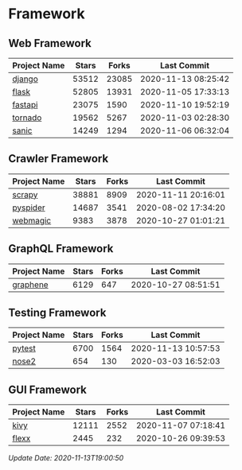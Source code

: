 # Framework

## Web Framework
| Project Name | Stars | Forks | Last Commit |
| ------------ | ----- | ----- | ----------- |
| [django](https://github.com/django/django) | 53512 | 23085 | 2020-11-13 08:25:42 |
| [flask](https://github.com/pallets/flask) | 52805 | 13931 | 2020-11-05 17:33:13 |
| [fastapi](https://github.com/tiangolo/fastapi) | 23075 | 1590 | 2020-11-10 19:52:19 |
| [tornado](https://github.com/tornadoweb/tornado) | 19562 | 5267 | 2020-11-03 02:28:30 |
| [sanic](https://github.com/huge-success/sanic) | 14249 | 1294 | 2020-11-06 06:32:04 |

## Crawler Framework
| Project Name | Stars | Forks | Last Commit |
| ------------ | ----- | ----- | ----------- |
| [scrapy](https://github.com/scrapy/scrapy) | 38881 | 8909 | 2020-11-11 20:16:01 |
| [pyspider](https://github.com/binux/pyspider) | 14687 | 3541 | 2020-08-02 17:34:20 |
| [webmagic](https://github.com/code4craft/webmagic) | 9383 | 3878 | 2020-10-27 01:01:21 |

## GraphQL Framework
| Project Name | Stars | Forks | Last Commit |
| ------------ | ----- | ----- | ----------- |
| [graphene](https://github.com/graphql-python/graphene) | 6129 | 647 | 2020-10-27 08:51:51 |

## Testing Framework
| Project Name | Stars | Forks | Last Commit |
| ------------ | ----- | ----- | ----------- |
| [pytest](https://github.com/pytest-dev/pytest) | 6700 | 1564 | 2020-11-13 10:57:53 |
| [nose2](https://github.com/nose-devs/nose2) | 654 | 130 | 2020-03-03 16:52:03 |

## GUI Framework
| Project Name | Stars | Forks | Last Commit |
| ------------ | ----- | ----- | ----------- |
| [kivy](https://github.com/kivy/kivy) | 12111 | 2552 | 2020-11-07 07:18:41 |
| [flexx](https://github.com/flexxui/flexx) | 2445 | 232 | 2020-10-26 09:39:53 |

*Update Date: 2020-11-13T19:00:50*